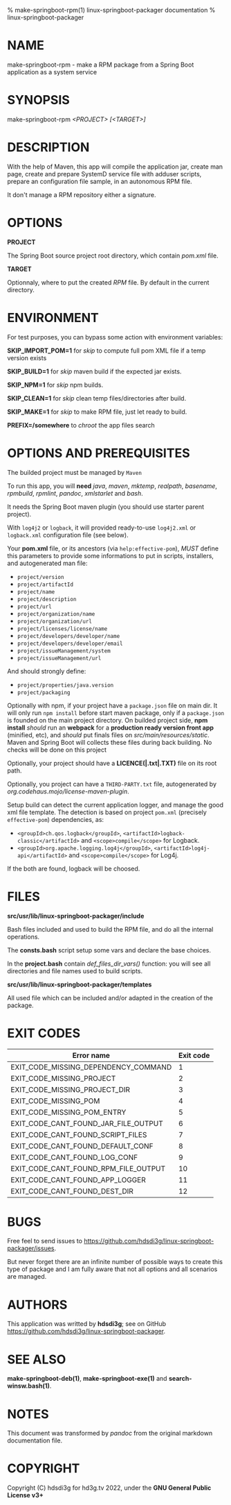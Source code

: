% make-springboot-rpm(1) linux-springboot-packager documentation
% linux-springboot-packager

# NAME
make-springboot-rpm - make a RPM package from a Spring Boot application as a system service

# SYNOPSIS
make-springboot-rpm *&lt;PROJECT&gt;* *[&lt;TARGET&gt;]*

# DESCRIPTION
With the help of Maven, this app will compile the application jar, create man page, create and prepare SystemD service file with adduser scripts, prepare an configuration file sample, in an autonomous RPM file.

It don't manage a RPM repository either a signature.

# OPTIONS
**PROJECT**

The Spring Boot source project root directory, which contain *pom.xml* file.

**TARGET**

Optionnaly, where to put the created *RPM* file. By default in the current directory.

# ENVIRONMENT
For test purposes, you can bypass some action with environment variables:

**SKIP_IMPORT_POM=1** for *skip* to compute full pom XML file if a temp version exists

**SKIP_BUILD=1** for *skip* maven build if the expected jar exists.

**SKIP_NPM=1** for *skip* npm builds.

**SKIP_CLEAN=1** for *skip* clean temp files/directories after build.

**SKIP_MAKE=1** for *skip* to make RPM file, just let ready to build.

**PREFIX=/somewhere** to *chroot* the app files search

# OPTIONS AND PREREQUISITES
The builded project must be managed by `Maven`

To run this app, you will **need** *java*, *maven*, *mktemp*, *realpath*, *basename*, *rpmbuild*, *rpmlint*, *pandoc*, *xmlstarlet* and *bash*.

It needs the Spring Boot maven plugin (you should use starter parent project).

With `log4j2` or `logback`, it will provided ready-to-use `log4j2.xml` or `logback.xml` configuration file (see below).

Your **pom.xml** file, or its ancestors (via `help:effective-pom`), *MUST* define this parameters to provide some informations to put in scripts, installers, and autogenerated man file:

 - `project/version`
 - `project/artifactId`
 - `project/name`
 - `project/description`
 - `project/url`
 - `project/organization/name`
 - `project/organization/url`
 - `project/licenses/license/name`
 - `project/developers/developer/name`
 - `project/developers/developer/email`
 - `project/issueManagement/system`
 - `project/issueManagement/url`

And should strongly define:

 - `project/properties/java.version`
 - `project/packaging`

Optionally with npm, if your project have a `package.json` file on main dir. It will only run `npm install` before start maven package, only if a `package.json` is founded on the main project directory. On builded project side, **npm install** *should* run an **webpack** for a **production ready version front app** (minified, etc), and *should* put finals files on *src/main/resources/static*. Maven and Spring Boot will collects these files during back building. No checks will be done on this project

Optionally, your project should have a **LICENCE(|.txt|.TXT)** file on its root path.

Optionally, you project can have a `THIRD-PARTY.txt` file, autogenerated by *org.codehaus.mojo/license-maven-plugin*.

Setup build can detect the current application logger, and manage the good xml file template. The detection is based on project `pom.xml` (precisely `effective-pom`) dependencies, as:

 - `<groupId>ch.qos.logback</groupId>`, `<artifactId>logback-classic</artifactId>` and `<scope>compile</scope>` for Logback.
 - `<groupId>org.apache.logging.log4j</groupId>`, `<artifactId>log4j-api</artifactId>` and `<scope>compile</scope>` for Log4j.

If the both are found, logback will be choosed.

# FILES
**src/usr/lib/linux-springboot-packager/include**

Bash files included and used to build the RPM file, and do all the internal operations.

The **consts.bash** script setup some vars and declare the base choices.

In the **project.bash** contain *def_files_dir_vars()* function: you will see all directories and file names used to build scripts.

**src/usr/lib/linux-springboot-packager/templates**

All used file which can be included and/or adapted in the creation of the package.

# EXIT CODES
| Error name                                 | Exit code |
| ------------------------------------------ | --------- |
| EXIT_CODE_MISSING_DEPENDENCY_COMMAND       | 1         |
| EXIT_CODE_MISSING_PROJECT                  | 2         |
| EXIT_CODE_MISSING_PROJECT_DIR              | 3         |
| EXIT_CODE_MISSING_POM                      | 4         |
| EXIT_CODE_MISSING_POM_ENTRY                | 5         |
| EXIT_CODE_CANT_FOUND_JAR_FILE_OUTPUT       | 6         |
| EXIT_CODE_CANT_FOUND_SCRIPT_FILES          | 7         |
| EXIT_CODE_CANT_FOUND_DEFAULT_CONF          | 8         |
| EXIT_CODE_CANT_FOUND_LOG_CONF              | 9         |
| EXIT_CODE_CANT_FOUND_RPM_FILE_OUTPUT       | 10        |
| EXIT_CODE_CANT_FOUND_APP_LOGGER            | 11        |
| EXIT_CODE_CANT_FOUND_DEST_DIR              | 12        |

# BUGS
Free feel to send issues to https://github.com/hdsdi3g/linux-springboot-packager/issues.

But never forget there are an infinite number of possible ways to create this type of package and I am fully aware that not all options and all scenarios are managed.

# AUTHORS
This application was writted by **hdsdi3g**; see on GitHub https://github.com/hdsdi3g/linux-springboot-packager.

# SEE ALSO
**make-springboot-deb(1)**, **make-springboot-exe(1)** and **search-winsw.bash(1)**.

# NOTES
This document was transformed by *pandoc* from the original markdown documentation file.

# COPYRIGHT
Copyright (C) hdsdi3g for hd3g.tv 2022, under the **GNU General Public License v3+**
